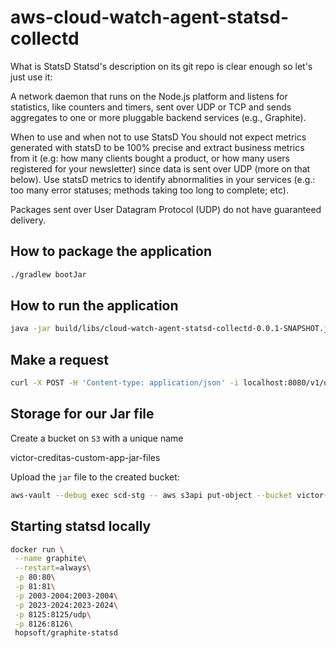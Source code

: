# aws-cloud-watch-agent-statsd-collectd


What is StatsD
Statsd's description on its git repo is clear enough so let's just use it:

A network daemon that runs on the Node.js platform and listens for statistics, like counters and timers, sent over UDP or TCP and sends aggregates to one or more pluggable backend services (e.g., Graphite).

When to use and when not to use StatsD
You should not expect metrics generated with statsD to be 100% precise and extract business metrics from it (e.g: how many clients bought a product, or how many users registered for your newsletter) since data is sent over UDP (more on that below). Use statsD metrics to identify abnormalities in your services (e.g.: too many error statuses; methods taking too long to complete; etc).

Packages sent over User Datagram Protocol (UDP) do not have guaranteed delivery.

## How to package the application
```bash
./gradlew bootJar
```

## How to run the application
```bash
java -jar build/libs/cloud-watch-agent-statsd-collectd-0.0.1-SNAPSHOT.jar
```

## Make a request
```bash
curl -X POST -H 'Content-type: application/json' -i localhost:8080/v1/users/login -d '{"username": "custom_username", "password": "*******"}'
```

## Storage for our Jar file
Create a bucket on `S3` with a unique name

victor-creditas-custom-app-jar-files

Upload the `jar` file to the created bucket:
```bash
aws-vault --debug exec scd-stg -- aws s3api put-object --bucket victor-creditas-custom-app-jar-files --key build/libs/cloud-watch-agent-statsd-collectd-0.0.1-SNAPSHOT.jar --body build/libs/cloud-watch-agent-statsd-collectd-0.0.1-SNAPSHOT.jar
```

## Starting statsd locally
```bash
docker run \
 --name graphite\
 --restart=always\
 -p 80:80\
 -p 81:81\
 -p 2003-2004:2003-2004\
 -p 2023-2024:2023-2024\
 -p 8125:8125/udp\
 -p 8126:8126\
 hopsoft/graphite-statsd
```
